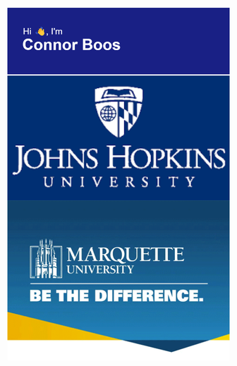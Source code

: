 [![MasterHead](header.png)](https://github.com/ConnorBoos)
<img align="right" alt="Coding" width="900" src="images (1).png">
<img align="right" alt="Coding" width="900" src="tumblr_ncj9z1J6dS1r21vxto1_r1_500.gif">

<!--
**ConnorBoos/ConnorBoos** is a ✨ _special_ ✨ repository because its `README.md` (this file) appears on your GitHub profile.

Here are some ideas to get you started:

- 🔭 I’m currently working on ...
- 🌱 I’m currently learning ...
- 👯 I’m looking to collaborate on ...
- 🤔 I’m looking for help with ...
- 💬 Ask me about ...
- 📫 How to reach me: ...
- 😄 Pronouns: ...
- ⚡ Fun fact: ...
-->
